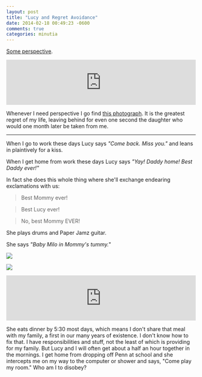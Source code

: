 ```yaml
---
layout: post
title: "Lucy and Regret Avoidance"
date: 2014-02-18 00:49:23 -0600
comments: true
categories: minutia
---
```


[Some perspective]({{site.url}}/2011/08/13/one-year/).

<iframe style="border: 0; width: 100%; height: 120px;" src="https://bandcamp.com/EmbeddedPlayer/album=1033868237/size=large/bgcol=ffffff/linkcol=0687f5/tracklist=false/artwork=small/transparent=true/" seamless><a href="https://sonlux.bandcamp.com/album/son-lux-breakthru-radio-session">Son Lux (BreakThru Radio Session) by Son Lux</a></iframe>

Whenever I need perspective I go find [this photograph](http://www.flickr.com/photos/carissabyers/4779129420/). It is the greatest regret of my life, leaving behind for even one second the daughter who would one month later be taken from me.

---

When I go to work these days Lucy says *"Come back. Miss you."* and leans in plaintively for a kiss. 

When I get home from work these days Lucy says *"Yay! Daddy home! Best Daddy ever!"*

In fact she does this whole thing where she'll exchange endearing exclamations with us:

> Best Mommy ever!

> Best Lucy ever!

> No, best Mommy EVER!

She plays drums and Paper Jamz guitar.

She says *"Baby Milo in Mommy's tummy."*

![]({{site.url}}/images/DSC_3903.jpg)

![]({{site.url}}/images/DSC_4327-2.jpg)

<iframe style="border: 0; width: 100%; height: 120px;" src="https://bandcamp.com/EmbeddedPlayer/album=72457702/size=large/bgcol=ffffff/linkcol=0687f5/tracklist=false/artwork=small/transparent=true/" seamless><a href="https://sonlux.bandcamp.com/album/we-are-rising-remixed">We Are Rising - REMIXED by Son Lux</a></iframe>

She eats dinner by 5:30 most days, which means I don't share that meal with my family, a first in our many years of existence. I don't know how to fix that. I have responsibilities and stuff, not the least of which is providing for my family. But Lucy and I will often get about a half an hour together in the mornings. I get home from dropping off Penn at school and she intercepts me on my way to the computer or shower and says, "Come play my room." Who am I to disobey?
